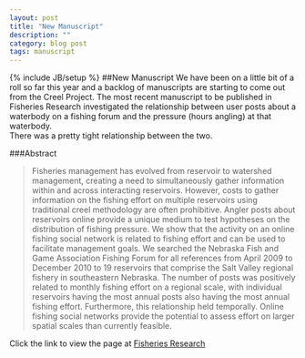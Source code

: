 ```yaml
---
layout: post
title: "New Manuscript"
description: ""
category: blog post
tags: manuscript
---
```

{% include JB/setup %}
##New Manuscript
We have been on a little bit of a roll so far this year and a backlog of manuscripts are starting to come out from the Creel Project.  The most recent manuscript to be published in
Fisheries Research investigated the relationship between user posts about a waterbody on a fishing forum and the pressure (hours angling) at that waterbody.  
There was a pretty tight relationship between the two.   

###Abstract
>Fisheries management has evolved from reservoir to watershed management, creating a need to simultaneously gather information within and across interacting reservoirs. 
>However, costs to gather information on the fishing effort on multiple reservoirs using traditional creel methodology are often prohibitive. Angler posts 
>about reservoirs online provide a unique medium to test hypotheses on the distribution of fishing pressure. We show that the activity on an online fishing 
>social network is related to fishing effort and can be used to facilitate management goals. We searched the Nebraska Fish and Game Association Fishing Forum 
>for all references from April 2009 to December 2010 to 19 reservoirs that comprise the Salt Valley regional fishery in southeastern Nebraska. The number of 
>posts was positively related to monthly fishing effort on a regional scale, with individual reservoirs having the most annual posts also having the most annual 
>fishing effort. Furthermore, this relationship held temporally. Online fishing social networks provide the potential to assess effort on larger spatial scales 
>than currently feasible.

Click the link to view the page at [Fisheries Research](http://www.sciencedirect.com/science/article/pii/S0165783614000952)

